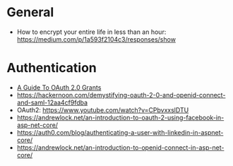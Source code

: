 # General
- How to encrypt your entire life in less than an hour: https://medium.com/p/1a593f2104c3/responses/show

# Authentication
- [A Guide To OAuth 2.0 Grants](https://alexbilbie.com/guide-to-oauth-2-grants/)
- https://hackernoon.com/demystifying-oauth-2-0-and-openid-connect-and-saml-12aa4cf9fdba
- OAuth2: https://www.youtube.com/watch?v=CPbvxxslDTU
- https://andrewlock.net/an-introduction-to-oauth-2-using-facebook-in-asp-net-core/
- https://auth0.com/blog/authenticating-a-user-with-linkedin-in-aspnet-core/
- https://andrewlock.net/an-introduction-to-openid-connect-in-asp-net-core/
